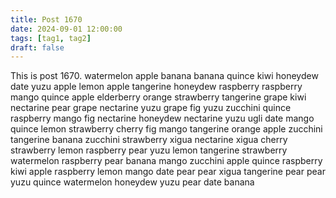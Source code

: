 ```yaml
---
title: Post 1670
date: 2024-09-01 12:00:00
tags: [tag1, tag2]
draft: false
---
```

This is post 1670.
watermelon
apple
banana
banana
quince
kiwi
honeydew
date
yuzu
apple
lemon
apple
tangerine
honeydew
raspberry
raspberry
mango
quince
apple
elderberry
orange
strawberry
tangerine
grape
kiwi
nectarine
pear
grape
nectarine
yuzu
grape
fig
yuzu
zucchini
quince
raspberry
mango
fig
nectarine
honeydew
nectarine
yuzu
ugli
date
mango
quince
lemon
strawberry
cherry
fig
mango
tangerine
orange
apple
zucchini
tangerine
banana
zucchini
strawberry
xigua
nectarine
xigua
cherry
strawberry
lemon
raspberry
pear
yuzu
lemon
tangerine
strawberry
watermelon
raspberry
pear
banana
mango
zucchini
apple
quince
raspberry
kiwi
apple
raspberry
lemon
mango
date
pear
pear
xigua
tangerine
pear
pear
yuzu
quince
watermelon
honeydew
yuzu
pear
date
banana
